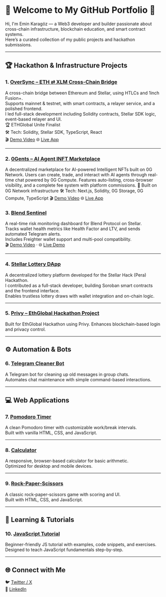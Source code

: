 # 👋 Welcome to My GitHub Portfolio 🚀

Hi, I'm Emin Karagöz — a Web3 developer and builder passionate about cross-chain infrastructure, blockchain education, and smart contract systems.  
Here’s a curated collection of my public projects and hackathon submissions.

---

## 🏆 Hackathon & Infrastructure Projects

### 1. [OverSync – ETH ⇄ XLM Cross-Chain Bridge](https://github.com/karagozemin/OverSync-1nchFusion)  
A cross-chain bridge between Ethereum and Stellar, using HTLCs and 1inch Fusion+.  
Supports mainnet & testnet, with smart contracts, a relayer service, and a polished frontend.  
I led full-stack development including Solidity contracts, Stellar SDK logic, event-based relayer and UI.  
🏆 ETHGlobal Unite Finalist  
🛠 Tech: Solidity, Stellar SDK, TypeScript, React  
🎬 [Demo Video](https://youtu.be/Ey9Psqh4YpY) 🌐 [Live App](https://over-sync-1nch-fusion-frontend-sigma.vercel.app)

---

### 2. [0Gents – AI Agent INFT Marketplace](https://github.com/karagozemin/0Gents-Marketplace)
A decentralized marketplace for AI-powered Intelligent NFTs built on 0G Network.
Users can create, trade, and interact with AI agents through real-time chat powered by 0G Compute.
Features auto-listing, cross-browser visibility, and a complete fee system with platform commissions.
🤖 Built on 0G Network infrastructure
🛠 Tech: Next.js, Solidity, 0G Storage, 0G Compute, TypeScript
🎬 [Demo Video](https://www.youtube.com/watch?v=Q8J8AylG4uA) 🌐 [Live App](https://0-gents-marketplace.vercel.app/)

### 3. [Blend Sentinel](https://github.com/karagozemin/sentinel-blend)  
A real-time risk monitoring dashboard for Blend Protocol on Stellar.  
Tracks wallet health metrics like Health Factor and LTV, and sends automated Telegram alerts.  
Includes Freighter wallet support and multi-pool compatibility.  
🎬 [Demo Video](https://www.youtube.com/watch?v=_ZoYa863uCY) · 🌐 [Live Demo](https://sentinel-blend.vercel.app/sentinel/)

---

### 4. [Stellar Lottery DApp](https://github.com/overblocklabs)  
A decentralized lottery platform developed for the Stellar Hack (Pera) Hackathon.  
I contributed as a full-stack developer, building Soroban smart contracts and the frontend interface.  
Enables trustless lottery draws with wallet integration and on-chain logic.

---

### 5. [Privy – EthGlobal Hackathon Project](https://github.com/karagozemin/DASF)  
Built for EthGlobal Hackathon using Privy. Enhances blockchain-based login and privacy control.

---

## ⚙️ Automation & Bots

### 6. [Telegram Cleaner Bot](https://github.com/karagozemin/telegram-cleaner-bot)  
A Telegram bot for cleaning up old messages in group chats.  
Automates chat maintenance with simple command-based interactions.

---

## 💻 Web Applications

### 7. [Pomodoro Timer](https://github.com/karagozemin/Pomodoro)  
A clean Pomodoro timer with customizable work/break intervals.  
Built with vanilla HTML, CSS, and JavaScript.

---

### 8. [Calculator](https://github.com/karagozemin/calculator)  
A responsive, browser-based calculator for basic arithmetic.  
Optimized for desktop and mobile devices.

---

### 9. [Rock-Paper-Scissors](https://github.com/karagozemin/rock-paper-scissors)  
A classic rock-paper-scissors game with scoring and UI.  
Built with HTML, CSS, and JavaScript.

---

## 📘 Learning & Tutorials

### 10. [JavaScript Tutorial](https://github.com/karagozemin/javascript-tutorial)  
Beginner-friendly JS tutorial with examples, code snippets, and exercises.  
Designed to teach JavaScript fundamentals step-by-step.

---

## 🌐 Connect with Me  
🐦 [Twitter / X](https://x.com/kaptan_web3)  
💼 [LinkedIn](https://www.linkedin.com/in/emin-karagozz)
